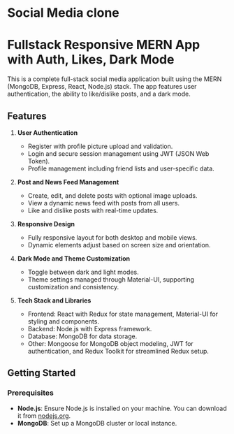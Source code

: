 # Social Media clone
# Fullstack Responsive MERN App with Auth, Likes, Dark Mode

This is a complete full-stack social media application built using the MERN (MongoDB, Express, React, Node.js) stack. The app features user authentication, the ability to like/dislike posts, and a dark mode.

## Features

1. **User Authentication**
   - Register with profile picture upload and validation.
   - Login and secure session management using JWT (JSON Web Token).
   - Profile management including friend lists and user-specific data.

2. **Post and News Feed Management**
   - Create, edit, and delete posts with optional image uploads.
   - View a dynamic news feed with posts from all users.
   - Like and dislike posts with real-time updates.

3. **Responsive Design**
   - Fully responsive layout for both desktop and mobile views.
   - Dynamic elements adjust based on screen size and orientation.

4. **Dark Mode and Theme Customization**
   - Toggle between dark and light modes.
   - Theme settings managed through Material-UI, supporting customization and consistency.

5. **Tech Stack and Libraries**
   - Frontend: React with Redux for state management, Material-UI for styling and components.
   - Backend: Node.js with Express framework.
   - Database: MongoDB for data storage.
   - Other: Mongoose for MongoDB object modeling, JWT for authentication, and Redux Toolkit for streamlined Redux setup.

## Getting Started

### Prerequisites
- **Node.js**: Ensure Node.js is installed on your machine. You can download it from [nodejs.org](https://nodejs.org/).
- **MongoDB**: Set up a MongoDB cluster or local instance.
